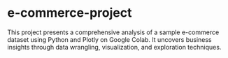 # e-commerce-project
This project presents a comprehensive analysis of a sample e-commerce dataset using Python and Plotly on Google Colab. It uncovers business insights through data wrangling, visualization, and exploration techniques.

